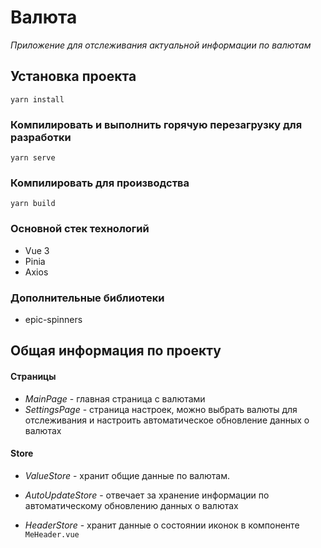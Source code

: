 # **Валюта**

*Приложение для отслеживания актуальной информации по валютам* 
## Установка проекта
```
yarn install
```

### Компилировать и выполнить горячую перезагрузку для разработки
```
yarn serve
```

### Компилировать  для производства
```
yarn build
```

### Основной стек технологий 
- Vue 3
- Pinia
- Axios

### Дополнительные библиотеки
- epic-spinners

## Общая информация по проекту

#### Страницы
- *MainPage* - главная страница с валютами
- *SettingsPage* - страница настроек, можно выбрать валюты для отслеживания и настроить автоматическое обновление данных о валютах

#### Store
- *ValueStore* - хранит общие данные по валютам.

- *AutoUpdateStore* -  отвечает за хранение информации по автоматическому обновлению данных о валютах

- *HeaderStore* - хранит данные о состоянии иконок в компоненте `MeHeader.vue`
